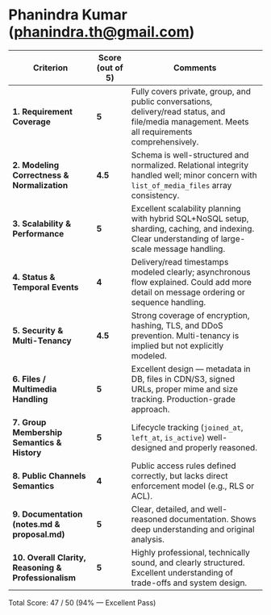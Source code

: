# Phanindra Kumar (phanindra.th@gmail.com)

| **Criterion**                                        | **Score (out of 5)** | **Comments**                                                                                                                                      |
| ---------------------------------------------------- | -------------------- | ------------------------------------------------------------------------------------------------------------------------------------------------- |
| **1. Requirement Coverage**                          | **5**                | Fully covers private, group, and public conversations, delivery/read status, and file/media management. Meets all requirements comprehensively.   |
| **2. Modeling Correctness & Normalization**          | **4.5**                | Schema is well-structured and normalized. Relational integrity handled well; minor concern with `list_of_media_files` array consistency.          |
| **3. Scalability & Performance**                     | **5**                | Excellent scalability planning with hybrid SQL+NoSQL setup, sharding, caching, and indexing. Clear understanding of large-scale message handling. |
| **4. Status & Temporal Events**                      | **4**                | Delivery/read timestamps modeled clearly; asynchronous flow explained. Could add more detail on message ordering or sequence handling.            |
| **5. Security & Multi-Tenancy**                      | **4.5**                | Strong coverage of encryption, hashing, TLS, and DDoS prevention. Multi-tenancy is implied but not explicitly modeled.                            |
| **6. Files / Multimedia Handling**                   | **5**                | Excellent design — metadata in DB, files in CDN/S3, signed URLs, proper mime and size tracking. Production-grade approach.                        |
| **7. Group Membership Semantics & History**          | **5**                | Lifecycle tracking (`joined_at`, `left_at`, `is_active`) well-designed and properly reasoned.                                                     |
| **8. Public Channels Semantics**                     | **4**                | Public access rules defined correctly, but lacks direct enforcement model (e.g., RLS or ACL).                                                     |
| **9. Documentation (notes.md & proposal.md)**        | **5**                | Clear, detailed, and well-reasoned documentation. Shows deep understanding and original analysis.                                                 |
| **10. Overall Clarity, Reasoning & Professionalism** | **5**                | Highly professional, technically sound, and clearly structured. Excellent understanding of trade-offs and system design.                          |


Total Score: 47 / 50 (94% — Excellent Pass)
